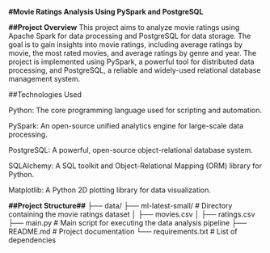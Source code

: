 **#Movie Ratings Analysis Using PySpark and PostgreSQL**

**##Project Overview**
  This project aims to analyze movie ratings using Apache Spark for data processing and PostgreSQL for data storage. 
  The goal is to gain insights into movie ratings, including average ratings by movie, the most rated movies, and average ratings by genre and year. 
  The project is implemented using PySpark, a powerful tool for distributed data processing, and PostgreSQL, a reliable and widely-used relational database management system.

##Technologies Used
  
  Python: The core programming language used for scripting and automation.
  
  PySpark: An open-source unified analytics engine for large-scale data processing.
  
  PostgreSQL: A powerful, open-source object-relational database system.
  
  SQLAlchemy: A SQL toolkit and Object-Relational Mapping (ORM) library for Python.
  
  Matplotlib: A Python 2D plotting library for data visualization.

**##Project Structure##**
  ├── data/
      ├── ml-latest-small/          # Directory containing the movie ratings dataset
  │       ├── movies.csv
  │       ├── ratings.csv
  ├── main.py                       # Main script for executing the data analysis pipeline
  ├── README.md                     # Project documentation
  └── requirements.txt              # List of dependencies





